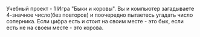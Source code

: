 Учебный проект - 1
Игра "Быки и коровы". Вы и компьютер загадываете 4-значное число(без повторов) и поочередно пытаетесь угадать число соперника. Если цифра есть и стоит на своим месте - это бык, если есть не на своем месте - это корова.
